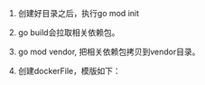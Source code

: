 1. 创建好目录之后，执行go mod init

2. go build会拉取相关依赖包。

3. go mod vendor, 把相关依赖包拷贝到vendor目录。

4. 创建dockerFile，模版如下：

```gotemplate

```